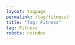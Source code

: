 ```yaml
---
layout: tagpage
permalink: /tag/fitness/
title: "Tag: Fitness"
tag: Fitness
robots: noindex
---
```

